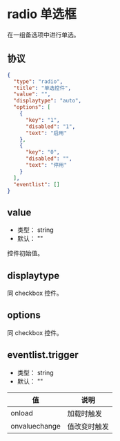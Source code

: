 # radio 单选框
在一组备选项中进行单选。

## 协议
```json
{
  "type": "radio",
  "title": "单选控件",
  "value": "",
  "displaytype": "auto",
  "options": [
    {
      "key": "1",
      "disabled": "1",
      "text": "启用"
    },
    {
      "key": "0",
      "disabled": "",
      "text": "停用"
    }
  ],
  "eventlist": []
}
```

## value
+ 类型： string
+ 默认： ""

控件初始值。

## displaytype
同 checkbox 控件。

## options
同 checkbox 控件。

## eventlist.trigger
+ 类型： string
+ 默认： ""



| 值 | 说明 |
| ---- | ---- |
| onload | 加载时触发 |
| onvaluechange | 值改变时触发 |







